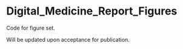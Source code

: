 # Digital_Medicine_Report_Figures
Code for figure set.

Will be updated upon acceptance for publication.
